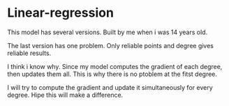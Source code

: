 # Linear-regression
This model has several versions. Built by me when i was 14 years old.

The last version has one problem. Only reliable points and degree gives reliable results. 

I think i know why. Since my model computes the gradient of each degree, then updates them all.
This is why there is no ptoblem at the fitst degree.

I will try to compute the gradient and update it simultaneously for every degree.
Hipe this will make a difference. 

